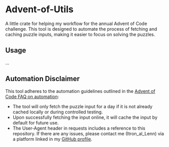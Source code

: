 # Advent-of-Utils

A little crate for helping my workflow for the annual Advent of Code challenge. This tool is designed to automate the process of fetching and caching puzzle inputs, making it easier to focus on solving the puzzles.

## Usage

...

## Automation Disclaimer

This tool adheres to the automation guidelines outlined in the [Advent of Code FAQ on automation](https://www.reddit.com/r/adventofcode/wiki/faqs/automation/):
- The tool will only fetch the puzzle input for a day if it is not already cached locally or during controlled testing.
- Upon successfully fetching the input online, it will cache the input by default for future use.
- The User-Agent header in requests includes a reference to this repository. If there are any issues, please contact me (Itron_al_Lenn) via a platform linked in my [GitHub profile](https://github.com/Itron-al-Lenn).
